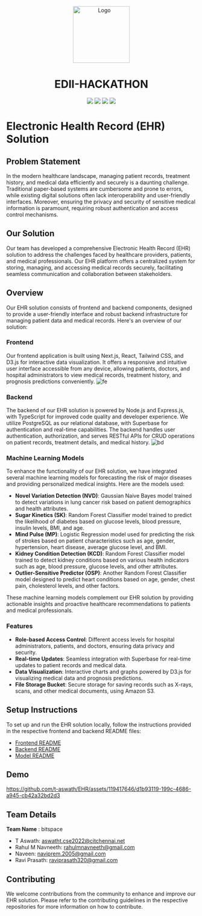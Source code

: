 <div align=center>
  <img src="https://github.com/bitspaceorg/.github/assets/119417646/577c8581-499e-4cbb-a2f8-e78c643204bc" width="150" alt="Logo"/>
   <h1> EDII-HACKATHON</h1>
  <img src="https://img.shields.io/badge/Next-black?style=for-the-badge&logo=next.js&logoColor=white">
<img src="https://img.shields.io/badge/:bitspace-%23121011?style=for-the-badge&logoColor=%23ffffff&color=%23000000">
<img src="https://img.shields.io/badge/EDII-%23121011?style=for-the-badge&color=black">
<img src="https://img.shields.io/badge/github-%23121011.svg?style=for-the-badge&logo=github&color=black">
</div>

# Electronic Health Record (EHR) Solution

## Problem Statement

In the modern healthcare landscape, managing patient records, treatment history, and medical data efficiently and securely is a daunting challenge. Traditional paper-based systems are cumbersome and prone to errors, while existing digital solutions often lack interoperability and user-friendly interfaces. Moreover, ensuring the privacy and security of sensitive medical information is paramount, requiring robust authentication and access control mechanisms.

## Our Solution

Our team has developed a comprehensive Electronic Health Record (EHR) solution to address the challenges faced by healthcare providers, patients, and medical professionals. Our EHR platform offers a centralized system for storing, managing, and accessing medical records securely, facilitating seamless communication and collaboration between stakeholders.

## Overview

Our EHR solution consists of frontend and backend components, designed to provide a user-friendly interface and robust backend infrastructure for managing patient data and medical records. Here's an overview of our solution:

### Frontend

Our frontend application is built using Next.js, React, Tailwind CSS, and D3.js for interactive data visualization. It offers a responsive and intuitive user interface accessible from any device, allowing patients, doctors, and hospital administrators to view medical records, treatment history, and prognosis predictions conveniently.
![fe](https://cdn.discordapp.com/attachments/1217865124820287508/1218823950730133504/image.png?ex=66091142&is=65f69c42&hm=1ee9cb6eb924084a256525ec464daa23f6805603a6721d62a4b6fba718fb80d6&)

### Backend

The backend of our EHR solution is powered by Node.js and Express.js, with TypeScript for improved code quality and developer experience. We utilize PostgreSQL as our relational database, with Superbase for authentication and real-time capabilities. The backend handles user authentication, authorization, and serves RESTful APIs for CRUD operations on patient records, treatment details, and medical history.
![bd](https://cdn.discordapp.com/attachments/1217865124820287508/1218797054894014554/Group_141.png?ex=6608f836&is=65f68336&hm=cea5bdfc27b27ae40589259ca92b462567eb838c9c23e96d34debfd1ad4a6d6e&)

### Machine Learning Models

To enhance the functionality of our EHR solution, we have integrated several machine learning models for forecasting the risk of major diseases and providing personalized medical insights. Here are the models used:

- **Novel Variation Detection (NVD)**: Gaussian Naive Bayes model trained to detect variations in lung cancer risk based on patient demographics and health attributes.
- **Sugar Kinetics (SK)**: Random Forest Classifier model trained to predict the likelihood of diabetes based on glucose levels, blood pressure, insulin levels, BMI, and age.
- **Mind Pulse (MP)**: Logistic Regression model used for predicting the risk of strokes based on patient characteristics such as age, gender, hypertension, heart disease, average glucose level, and BMI.
- **Kidney Condition Detection (KCD)**: Random Forest Classifier model trained to detect kidney conditions based on various health indicators such as age, blood pressure, glucose levels, and other attributes.
- **Outlier-Sensitive Predictor (OSP)**: Another Random Forest Classifier model designed to predict heart conditions based on age, gender, chest pain, cholesterol levels, and other factors.

These machine learning models complement our EHR solution by providing actionable insights and proactive healthcare recommendations to patients and medical professionals.

### Features

- **Role-based Access Control**: Different access levels for hospital administrators, patients, and doctors, ensuring data privacy and security.
- **Real-time Updates**: Seamless integration with Superbase for real-time updates to patient records and medical data.
- **Data Visualization**: Interactive charts and graphs powered by D3.js for visualizing medical data and prognosis predictions.
- **File Storage Bucket**: Secure storage for saving records such as X-rays, scans, and other medical documents, using Amazon S3.

## Setup Instructions

To set up and run the EHR solution locally, follow the instructions provided in the respective frontend and backend README files:

- [Frontend README](frontend/README.md)
- [Backend README](backend/README.md)
- [Model README](EHR-model/README.md)

## Demo

https://github.com/t-aswath/EHR/assets/119417646/d1b93119-199c-4686-a945-cb42a32bd2d3

## Team Details

**Team Name** : bitspace

- T Aswath: aswatht.cse2022@citchennai.net
- Rahul M Navneeth: rahulmnavneeth@gmail.com
- Naveen: naviprem.2005@gmail.com
- Ravi Prasath: raviprasath320@gmail.com

## Contributing

We welcome contributions from the community to enhance and improve our EHR solution. Please refer to the contributing guidelines in the respective repositories for more information on how to contribute.
